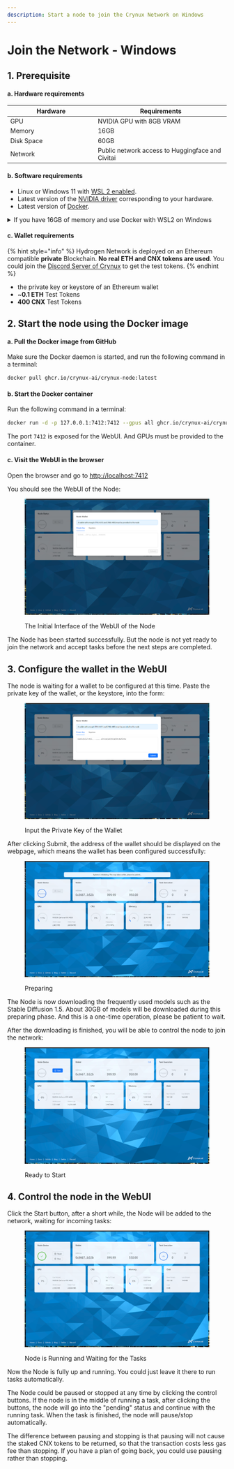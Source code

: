 ```yaml
---
description: Start a node to join the Crynux Network on Windows
---
```


# Join the Network - Windows

## 1. Prerequisite

#### a. Hardware requirements

<table><thead><tr><th width="187">Hardware</th><th>Requirements</th></tr></thead><tbody><tr><td>GPU</td><td>NVIDIA GPU with 8GB VRAM</td></tr><tr><td>Memory</td><td>16GB</td></tr><tr><td>Disk Space</td><td>60GB</td></tr><tr><td>Network</td><td>Public network access to Huggingface and Civitai</td></tr></tbody></table>

#### b. Software requirements

* Linux or Windows 11 with [WSL 2 enabled](https://pureinfotech.com/install-wsl-windows-11/).
* Latest version of the [NVIDIA driver](https://www.nvidia.com/Download/index.aspx?lang=en-us) corresponding to your hardware.
* Latest version of [Docker](https://docs.docker.com/get-docker/).

<details>

<summary>If you have 16GB of memory and use Docker with WSL2 on Windows</summary>

The memory limit for WSL is default to 8GB, which is not enough to run the Node. You will have to change the default settings using a [`.wslconfig`](https://learn.microsoft.com/en-us/answers/questions/1296124/how-to-increase-memory-and-cpu-limits-for-wsl2-win) file

</details>

#### c. Wallet requirements

{% hint style="info" %}
Hydrogen Network is deployed on an Ethereum compatible **private** Blockchain. **No real ETH and CNX tokens are used**. You could join the [Discord Server of Crynux](https://discord.gg/Ug2AHUbrrm) to get the test tokens.
{% endhint %}

* the private key or keystore of an Ethereum wallet
* \~**0.1 ETH** Test Tokens
* **400 CNX** Test Tokens

## 2. Start the node using the Docker image

#### a. Pull the Docker image from GitHub

Make sure the Docker daemon is started, and run the following command in a terminal:

```sh
docker pull ghcr.io/crynux-ai/crynux-node:latest
```

#### b. Start the Docker container

Run the following command in a terminal:

```sh
docker run -d -p 127.0.0.1:7412:7412 --gpus all ghcr.io/crynux-ai/crynux-node:latest
```

The port `7412` is exposed for the WebUI. And GPUs must be provided to the container.

#### c. Visit the WebUI in the browser

Open the browser and go to [http://localhost:7412](http://localhost:7412)

You should see the WebUI of the Node:

<figure><img src="../.gitbook/assets/initial.png" alt=""><figcaption><p>The Initial Interface of the WebUI of the Node</p></figcaption></figure>

The Node has been started successfully. But the node is not yet ready to join the network and accept tasks before the next steps are completed.

## 3. Configure the wallet in the WebUI

The node is waiting for a wallet to be configured at this time. Paste the private key of the wallet, or the keystore, into the form:

<figure><img src="../.gitbook/assets/enter_pk.png" alt=""><figcaption><p>Input the Private Key of the Wallet</p></figcaption></figure>

After clicking Submit, the address of the wallet should be displayed on the webpage, which means the wallet has been configured successfully:

<figure><img src="../.gitbook/assets/preparing.png" alt=""><figcaption><p>Preparing</p></figcaption></figure>

The Node is now downloading the frequently used models such as the Stable Diffusion 1.5. About 30GB of models will be downloaded during this preparing phase. And this is a one-time operation, please be patient to wait.&#x20;

After the downloading is finished, you will be able to control the node to join the network:

<figure><img src="../.gitbook/assets/start.png" alt=""><figcaption><p>Ready to Start</p></figcaption></figure>

## 4. Control the node in the WebUI

&#x20;Click the Start button, after a short while, the Node will be added to the network, waiting for incoming tasks:

<figure><img src="../.gitbook/assets/running.png" alt=""><figcaption><p>Node is Running and Waiting for the Tasks</p></figcaption></figure>

Now the Node is fully up and running. You could just leave it there to run tasks automatically.

The Node could be paused or stopped at any time by clicking the control buttons. If the node is in the middle of running a task, after clicking the buttons, the node will go into the "pending" status and continue with the running task. When the task is finished, the node will pause/stop automatically.

The difference between pausing and stopping is that pausing will not cause the staked CNX tokens to be returned, so that the transaction costs less gas fee than stopping. If you have a plan of going back, you could use pausing rather than stopping.&#x20;
